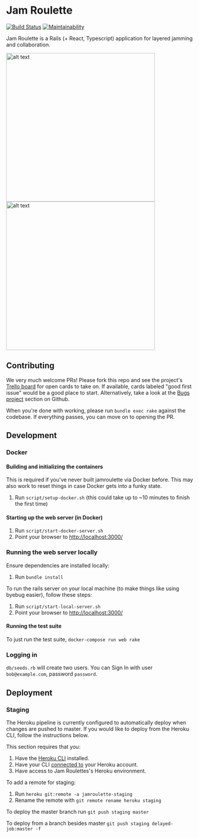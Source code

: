 # Jam Roulette
[![Build Status](https://travis-ci.com/tomekr/jamroulette.svg?branch=master)](https://travis-ci.com/tomekr/jamroulette) [![Maintainability](https://api.codeclimate.com/v1/badges/977570230ae4fde335ab/maintainability)](https://codeclimate.com/github/tomekr/jamroulette/maintainability)

Jam Roulette is a Rails (+ React, Typescript) application for layered jamming and collaboration.

<img src="https://user-images.githubusercontent.com/723637/81198847-8dc3d580-8f87-11ea-97b6-08e0a0bc5f91.png" alt="alt text" width="400"><img src="https://user-images.githubusercontent.com/723637/81198851-8e5c6c00-8f87-11ea-8fdc-dbc3228e91c5.png" alt="alt text" width="400">

## Contributing

We very much welcome PRs! Please fork this repo and see the project's [Trello board](https://trello.com/b/ftn4JCO8/jam-roulette-kanban) for open cards to take on. If available, cards labeled "good first issue" would be a good place to start. Alternatively, take a look at the [Bugs project](https://github.com/tomekr/jamroulette/projects/1) section on Github.

When you're done with working, please run `bundle exec rake` against the codebase. If everything passes, you can move on to opening the PR.

## Development

### Docker

#### Building and initializing the containers

This is required if  you've never built jamroulette via Docker before. This may also work to reset things in case Docker gets into a funky state.

1. Run `script/setup-docker.sh` (this could take up to ~10 minutes to finish the first time)

#### Starting up the web server (in Docker)

1. Run `script/start-docker-server.sh`
2. Point your browser to [http://localhost:3000/](http://localhost:3000/)

### Running the web server locally

Ensure dependencies are installed locally:

1. Run `bundle install`

To run the rails server on your local machine (to make things like using byebug easier), follow these steps:

1. Run `script/start-local-server.sh`
2. Point your browser to [http://localhost:3000/](http://localhost:3000/)

#### Running the test suite

To just run the test suite, `docker-compose run web rake`

### Logging in

`db/seeds.rb` will create two users. You can Sign In with user `bob@example.com`, password `password`.

## Deployment

### Staging

The Heroku pipeline is currently configured to automatically deploy when changes are pushed to master. If you would like to deploy from the Heroku CLI, follow the instructions below.

This section requires that you:

1. Have the [Heroku CLI](https://devcenter.heroku.com/articles/heroku-cli#download-and-install) installed.
2. Have your CLI [connected to](https://devcenter.heroku.com/articles/heroku-cli#getting-started) your Heroku account. 
2. Have access to Jam Roulettes's Heroku environment.

To add a remote for staging:

1. Run `heroku git:remote -a jamroulette-staging`
2. Rename the remote with `git remote rename heroku staging`

To deploy the master branch run `git push staging master`

To deploy from a branch besides master `git push staging delayed-job:master -f`
